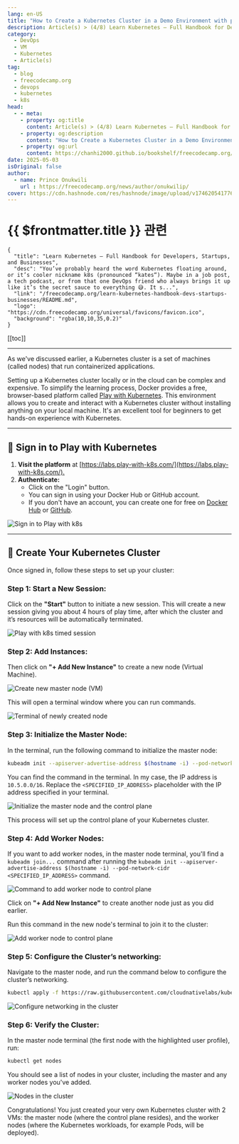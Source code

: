 ```yaml
---
lang: en-US
title: "How to Create a Kubernetes Cluster in a Demo Environment with play-with-k8s"
description: Article(s) > (4/8) Learn Kubernetes – Full Handbook for Developers, Startups, and Businesses 
category:
  - DevOps
  - VM
  - Kubernetes
  - Article(s)
tag:
  - blog
  - freecodecamp.org
  - devops
  - kubernetes
  - k8s
head:
  - - meta:
    - property: og:title
      content: Article(s) > (4/8) Learn Kubernetes – Full Handbook for Developers, Startups, and Businesses
    - property: og:description
      content: "How to Create a Kubernetes Cluster in a Demo Environment with play-with-k8s"
    - property: og:url
      content: https://chanhi2000.github.io/bookshelf/freecodecamp.org/learn-kubernetes-handbook-devs-startups-businesses/how-to-create-a-kubernetes-cluster-in-a-demo-environment-with-play-with-k8s.html
date: 2025-05-03
isOriginal: false
author:
  - name: Prince Onukwili
    url : https://freecodecamp.org/news/author/onukwilip/
cover: https://cdn.hashnode.com/res/hashnode/image/upload/v1746205417767/d9d6b0d3-f2a5-44eb-83b5-d1a614bead9f.png
---
```


# {{ $frontmatter.title }} 관련

```component VPCard
{
  "title": "Learn Kubernetes – Full Handbook for Developers, Startups, and Businesses",
  "desc": "You’ve probably heard the word Kubernetes floating around, or it’s cooler nickname k8s (pronounced “kates“). Maybe in a job post, a tech podcast, or from that one DevOps friend who always brings it up like it’s the secret sauce to everything 😅. It s...",
  "link": "/freecodecamp.org/learn-kubernetes-handbook-devs-startups-businesses/README.md",
  "logo": "https://cdn.freecodecamp.org/universal/favicons/favicon.ico",
  "background": "rgba(10,10,35,0.2)"
}
```

[[toc]]

---

<SiteInfo
  name="Learn Kubernetes – Full Handbook for Developers, Startups, and Businesses"
  desc="You’ve probably heard the word Kubernetes floating around, or it’s cooler nickname k8s (pronounced “kates“). Maybe in a job post, a tech podcast, or from that one DevOps friend who always brings it up like it’s the secret sauce to everything 😅. It s..."
  url="https://freecodecamp.org/news/learn-kubernetes-handbook-devs-startups-businesses#heading-how-to-create-a-kubernetes-cluster-in-a-demo-environment-with-play-with-k8s"
  logo="https://cdn.freecodecamp.org/universal/favicons/favicon.ico"
  preview="https://cdn.hashnode.com/res/hashnode/image/upload/v1746205417767/d9d6b0d3-f2a5-44eb-83b5-d1a614bead9f.png"/>

As we've discussed earlier, a Kubernetes cluster is a set of machines (called nodes) that run containerized applications.

Setting up a Kubernetes cluster locally or in the cloud can be complex and expensive. To simplify the learning process, Docker provides a free, browser-based platform called [<FontIcon icon="fas fa-globe"/>Play with Kubernetes](https://labs.play-with-k8s.com/). This environment allows you to create and interact with a Kubernetes cluster without installing anything on your local machine. It's an excellent tool for beginners to get hands-on experience with Kubernetes.​

---

## 🔐 Sign in to Play with Kubernetes

1. **Visit the platform** at [<FontIcon icon="fas fa-globe"/>https://labs.play-with-k8s.com/](https://labs.play-with-k8s.com/).​
2. **Authenticate:**
    - Click on the "Login" button.
    - You can sign in using your Docker Hub or GitHub account.
    - If you don't have an account, you can create one for free on [<FontIcon icon="fa-brands fa-docker"/>Docker Hub](https://hub.docker.com/) or [<FontIcon icon="iconfont icon-github"/>GitHub](https://github.com/).​

![Sign in to Play with k8s](https://cdn.hashnode.com/res/hashnode/image/upload/v1746083007442/a038ee6c-b471-4880-ba17-2e8927678780.png)

---

## 🚀 Create Your Kubernetes Cluster

Once signed in, follow these steps to set up your cluster:

### Step 1: Start a New Session:

Click on the **"Start"** button to initiate a new session.​ This will create a new session giving you about 4 hours of play time, after which the cluster and it’s resources will be automatically terminated.

![Play with k8s timed session](https://cdn.hashnode.com/res/hashnode/image/upload/v1746083204331/8410e18b-4ed4-4374-8d4f-44f0fefa1623.png)

### Step 2: Add Instances:

Then click on **"+ Add New Instance"** to create a new node (Virtual Machine).

![Create new master node (VM)](https://cdn.hashnode.com/res/hashnode/image/upload/v1746083280594/740d963a-c70f-43c6-8354-e6ea0c3d7f41.png)

This will open a terminal window where you can run commands.​

![Terminal of newly created node](https://cdn.hashnode.com/res/hashnode/image/upload/v1746083304493/ffd34d73-e5cd-41d0-908a-2240924e7ad0.png)

### Step 3: Initialize the Master Node:

In the terminal, run the following command to initialize the master node:​

```sh
kubeadm init --apiserver-advertise-address $(hostname -i) --pod-network-cidr <SPECIFIED_IP_ADDRESS>
```

You can find the command in the terminal. In my case, the IP address is `10.5.0.0/16`. Replace the `<SPECIFIED_IP_ADDRESS>` placeholder with the IP address specified in your terminal.

![Initialize the master node and the control plane](https://cdn.hashnode.com/res/hashnode/image/upload/v1746083865451/fdf18710-c987-4221-bc02-369cd709a849.png)

This process will set up the control plane of your Kubernetes cluster.​

### Step 4: Add Worker Nodes:

If you want to add worker nodes, in the master node terminal, you'll find a `kubeadm join...` command after running the `kubeadm init --apiserver-advertise-address $(hostname -i) --pod-network-cidr <SPECIFIED_IP_ADDRESS>` command.

![Command to add worker node to control plane](https://cdn.hashnode.com/res/hashnode/image/upload/v1746084559142/6e539ef6-0219-40da-95e7-42abc9f1af8c.png)

Click on **"+ Add New Instance"** to create another node just as you did earlier.

Run this command in the new node's terminal to join it to the cluster:

![Add worker node to control plane](https://cdn.hashnode.com/res/hashnode/image/upload/v1746084666411/78f07ba1-7f1f-402e-9ed8-c4d6054bdcab.png)

### Step 5: Configure the Cluster’s networking:

Navigate to the master node, and run the command below to configure the cluster’s networking.

```sh
kubectl apply -f https://raw.githubusercontent.com/cloudnativelabs/kube-router/master/daemonset/kubeadm-kuberouter.yaml
```

![Configure networking in the cluster](https://cdn.hashnode.com/res/hashnode/image/upload/v1746085296963/ba35966c-5dd1-4e17-b4b5-85639cb3a80d.png)

### Step 6: Verify the Cluster:

In the master node terminal (the first node with the highlighted user profile), run:​

```sh
kubectl get nodes
```

You should see a list of nodes in your cluster, including the master and any worker nodes you've added.​

![Nodes in the cluster](https://cdn.hashnode.com/res/hashnode/image/upload/v1746085583418/45e55418-4b0f-461f-98d8-3b0c8f19b839.png)

Congratulations! You just created your very own Kubernetes cluster with 2 VMs: the master node (where the control plane resides), and the worker nodes (where the Kubernetes workloads, for example Pods, will be deployed).